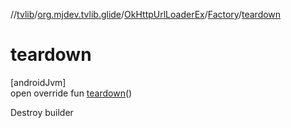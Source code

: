 //[tvlib](../../../../index.md)/[org.mjdev.tvlib.glide](../../index.md)/[OkHttpUrlLoaderEx](../index.md)/[Factory](index.md)/[teardown](teardown.md)

# teardown

[androidJvm]\
open override fun [teardown](teardown.md)()

Destroy builder
